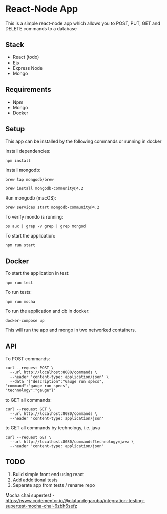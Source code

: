 # React-Node App

This is a simple react-node app which allows you to POST, PUT, GET and DELETE commands to a database

## Stack
- React (todo)
- Ejs
- Express Node
- Mongo

## Requirements
- Npm
- Mongo
- Docker

## Setup

This app can be installed by the following commands or running in docker

Install dependencies:

`npm install`

Install mongodb:

`brew tap mongodb/brew`

`brew install mongodb-community@4.2`

Run mongodb (macOS):

`brew services start mongodb-community@4.2`

To verify mondo is running:

`ps aux | grep -v grep | grep mongod`

To start the application: 

`npm run start`

## Docker

To start the application in test:

`npm run test`

To run tests:

`npm run mocha`

To run the application and db in docker:

`docker-compose up`

This will run the app and mongo in two networked containers.

## API

To POST commands:

```
curl --request POST \
  --url http://localhost:8080/commands \
  --header 'content-type: application/json' \
  --data '{"description":"Gauge run specs",
"command":"gauge run specs",
"technology":"gauge"}'
```

to GET all commands:
```
curl --request GET \
  --url http://localhost:8080/commands \
  --header 'content-type: application/json'
```

to GET all commands by technology, i.e. java
```
curl --request GET \
  --url http://localhost:8080/commands?technology=java \
  --header 'content-type: application/json'
```

## TODO
1. Build simple front end using react
2. Add addditional tests
3. Separate app from tests / rename repo

Mocha chai supertest - https://www.codementor.io/@olatundegaruba/integration-testing-supertest-mocha-chai-6zbh6sefz

